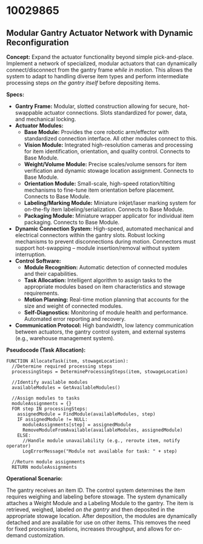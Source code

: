 # 10029865

## Modular Gantry Actuator Network with Dynamic Reconfiguration

**Concept:** Expand the actuator functionality beyond simple pick-and-place. Implement a network of specialized, modular actuators that can dynamically connect/disconnect from the gantry frame *while in motion*. This allows the system to adapt to handling diverse item types and perform intermediate processing steps *on the gantry itself* before depositing items.

**Specs:**

*   **Gantry Frame:** Modular, slotted construction allowing for secure, hot-swappable actuator connections. Slots standardized for power, data, and mechanical locking.
*   **Actuator Modules:**
    *   **Base Module:** Provides the core robotic arm/effector with standardized connection interface.  All other modules connect to this.
    *   **Vision Module:** Integrated high-resolution cameras and processing for item identification, orientation, and quality control. Connects to Base Module.
    *   **Weight/Volume Module:**  Precise scales/volume sensors for item verification and dynamic stowage location assignment. Connects to Base Module.
    *   **Orientation Module:**  Small-scale, high-speed rotation/tilting mechanisms to fine-tune item orientation before placement. Connects to Base Module.
    *   **Labeling/Marking Module:**  Miniature inkjet/laser marking system for on-the-fly item labeling/serialization. Connects to Base Module.
    *   **Packaging Module:** Miniature wrapper applicator for individual item packaging. Connects to Base Module.
*   **Dynamic Connection System:**  High-speed, automated mechanical and electrical connectors within the gantry slots.  Robust locking mechanisms to prevent disconnections during motion.  Connectors must support hot-swapping – module insertion/removal without system interruption.
*   **Control Software:**
    *   **Module Recognition:**  Automatic detection of connected modules and their capabilities.
    *   **Task Allocation:**  Intelligent algorithm to assign tasks to the appropriate modules based on item characteristics and stowage requirements.
    *   **Motion Planning:**  Real-time motion planning that accounts for the size and weight of connected modules.
    *   **Self-Diagnostics:**  Monitoring of module health and performance.  Automated error reporting and recovery.
*   **Communication Protocol:** High bandwidth, low latency communication between actuators, the gantry control system, and external systems (e.g., warehouse management system).

**Pseudocode (Task Allocation):**

```
FUNCTION AllocateTask(item, stowageLocation):
  //Determine required processing steps
  processingSteps = DetermineProcessingSteps(item, stowageLocation)

  //Identify available modules
  availableModules = GetAvailableModules()

  //Assign modules to tasks
  moduleAssignments = {}
  FOR step IN processingSteps:
    assignedModule = FindModule(availableModules, step)
    IF assignedModule != NULL:
      moduleAssignments[step] = assignedModule
      RemoveModuleFromAvailable(availableModules, assignedModule)
    ELSE:
      //Handle module unavailability (e.g., reroute item, notify operator)
      LogErrorMessage("Module not available for task: " + step)

  //Return module assignments
  RETURN moduleAssignments
```

**Operational Scenario:**

The gantry receives an item ID. The control system determines the item requires weighing and labeling before stowage. The system dynamically attaches a Weight Module and a Labeling Module to the gantry. The item is retrieved, weighed, labeled *on the gantry* and then deposited in the appropriate stowage location. After deposition, the modules are dynamically detached and are available for use on other items. This removes the need for fixed processing stations, increases throughput, and allows for on-demand customization.